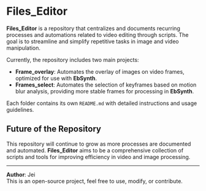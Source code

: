 # Files_Editor

**Files_Editor** is a repository that centralizes and documents recurring processes and automations related to video editing through scripts. The goal is to streamline and simplify repetitive tasks in image and video manipulation.

Currently, the repository includes two main projects:

- **Frame_overlay**: Automates the overlay of images on video frames, optimized for use with **EbSynth**.
- **Frames_select**: Automates the selection of keyframes based on motion blur analysis, providing more stable frames for processing in **EbSynth**.

Each folder contains its own `README.md` with detailed instructions and usage guidelines.

## Future of the Repository

This repository will continue to grow as more processes are documented and automated. **Files_Editor** aims to be a comprehensive collection of scripts and tools for improving efficiency in video and image processing.

---
**Author**: Jei  
This is an open-source project, feel free to use, modify, or contribute.
